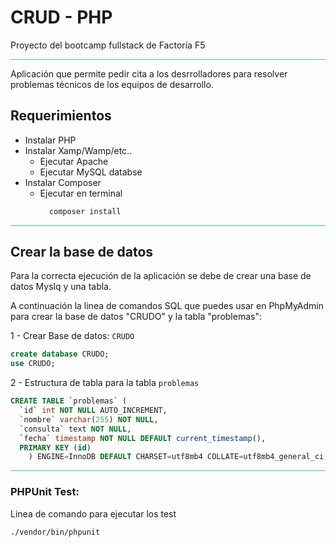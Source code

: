 # CRUD - PHP
<p>Proyecto del bootcamp fullstack de Factoría F5</p>
<hr style="background:#2dd4bf;"/>
<p>Aplicación que permite pedir cita a los desrrolladores para resolver problemas técnicos de los equipos de desarrollo.</p>

## Requerimientos


- Instalar PHP
- Instalar Xamp/Wamp/etc..
  - Ejecutar Apache
  - Ejecutar MySQL databse
- Instalar Composer
  - Ejecutar en terminal
    ```sh
      composer install
    ```
<hr style="background:#2dd4bf;"/>

## Crear la base de datos
<p>Para la correcta ejecución de la aplicación se debe de crear una base de datos Myslq y una tabla.</p>
<p>A continuación la linea de comandos SQL que puedes usar en PhpMyAdmin para crear la base de datos "CRUDO" y la tabla "problemas":</p>

1 - Crear Base de datos: `CRUDO`
```sql
create database CRUDO;
use CRUDO;
```
2 - Estructura de tabla para la tabla `problemas`
```sql
CREATE TABLE `problemas` (
  `id` int NOT NULL AUTO_INCREMENT,
  `nombre` varchar(255) NOT NULL,
  `consulta` text NOT NULL,
  `fecha` timestamp NOT NULL DEFAULT current_timestamp(),
  PRIMARY KEY (id)
    ) ENGINE=InnoDB DEFAULT CHARSET=utf8mb4 COLLATE=utf8mb4_general_ci;
```

<hr style="background:#2dd4bf;"/>


### PHPUnit Test:

Linea de comando para ejecutar los test 

```sh
./vendor/bin/phpunit
```